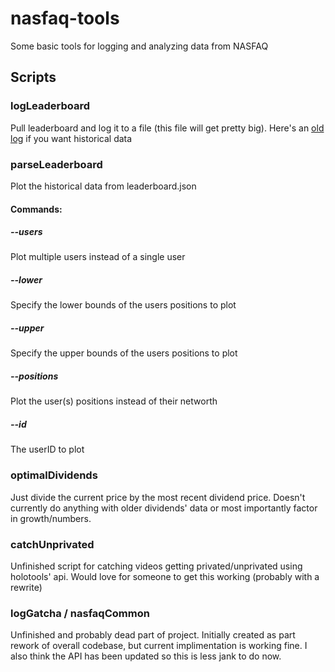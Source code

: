 # nasfaq-tools
Some basic tools for logging and analyzing data from NASFAQ

## Scripts
### logLeaderboard
Pull leaderboard and log it to a file (this file will get pretty big). Here's an [old log](https://files.catbox.moe/06uz2p.zip) if you want historical data

### parseLeaderboard
Plot the historical data from leaderboard.json
#### Commands:
##### --users
Plot multiple users instead of a single user
##### --lower
Specify the lower bounds of the users positions to plot
##### --upper
Specify the upper bounds of the users positions to plot
##### --positions
Plot the user(s) positions instead of their networth
##### --id
The userID to plot

### optimalDividends
Just divide the current price by the most recent dividend price. Doesn't currently do anything with older dividends' data or most importantly factor in growth/numbers. 

### catchUnprivated
Unfinished script for catching videos getting privated/unprivated using holotools' api. Would love for someone to get this working (probably with a rewrite)

### logGatcha / nasfaqCommon
Unfinished and probably dead part of project. Initially created as part rework of overall codebase, but current implimentation is working fine. I also think the API has been updated so this is less jank to do now.